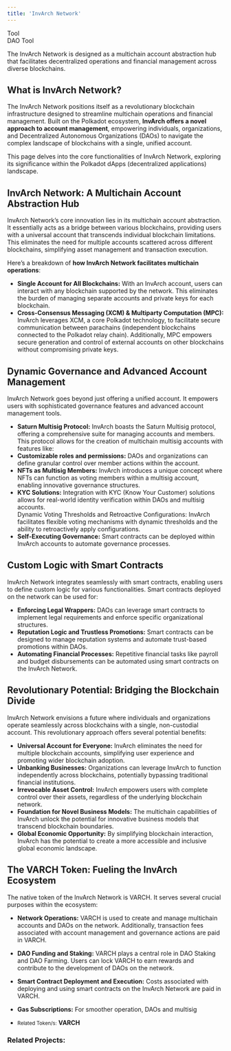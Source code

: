 ```yaml
---
title: 'InvArch Network'
---
```

Tool  
 DAO Tool  

The InvArch Network is designed as a multichain account abstraction hub that facilitates decentralized operations and financial management across diverse blockchains.

What is InvArch Network?
------------------------

The InvArch Network positions itself as a revolutionary blockchain infrastructure designed to streamline multichain operations and financial management. Built on the Polkadot ecosystem, **InvArch offers a novel approach to account management**, empowering individuals, organizations, and Decentralized Autonomous Organizations (DAOs) to navigate the complex landscape of blockchains with a single, unified account.

This page delves into the core functionalities of InvArch Network, exploring its significance within the Polkadot dApps (decentralized applications) landscape.

InvArch Network: A Multichain Account Abstraction Hub
-----------------------------------------------------

InvArch Network’s core innovation lies in its multichain account abstraction. It essentially acts as a bridge between various blockchains, providing users with a universal account that transcends individual blockchain limitations. This eliminates the need for multiple accounts scattered across different blockchains, simplifying asset management and transaction execution.

Here’s a breakdown of **how InvArch Network facilitates multichain operations**:

- **Single Account for All Blockchains:** With an InvArch account, users can interact with any blockchain supported by the network. This eliminates the burden of managing separate accounts and private keys for each blockchain.
- **Cross-Consensus Messaging (XCM) &amp; Multiparty Computation (MPC):** InvArch leverages XCM, a core Polkadot technology, to facilitate secure communication between parachains (independent blockchains connected to the Polkadot relay chain). Additionally, MPC empowers secure generation and control of external accounts on other blockchains without compromising private keys.

Dynamic Governance and Advanced Account Management
--------------------------------------------------

InvArch Network goes beyond just offering a unified account. It empowers users with sophisticated governance features and advanced account management tools.

- **Saturn Multisig Protocol:** InvArch boasts the Saturn Multisig protocol, offering a comprehensive suite for managing accounts and members. This protocol allows for the creation of multichain multisig accounts with features like:
- **Customizable roles and permissions:** DAOs and organizations can define granular control over member actions within the account.
- **NFTs as Multisig Members:** InvArch introduces a unique concept where NFTs can function as voting members within a multisig account, enabling innovative governance structures.
- **KYC Solutions:** Integration with KYC (Know Your Customer) solutions allows for real-world identity verification within DAOs and multisig accounts.  
  Dynamic Voting Thresholds and Retroactive Configurations: InvArch facilitates flexible voting mechanisms with dynamic thresholds and the ability to retroactively apply configurations.
- **Self-Executing Governance:** Smart contracts can be deployed within InvArch accounts to automate governance processes.

Custom Logic with Smart Contracts
---------------------------------

InvArch Network integrates seamlessly with smart contracts, enabling users to define custom logic for various functionalities. Smart contracts deployed on the network can be used for:

- **Enforcing Legal Wrappers:** DAOs can leverage smart contracts to implement legal requirements and enforce specific organizational structures.
- **Reputation Logic and Trustless Promotions:** Smart contracts can be designed to manage reputation systems and automate trust-based promotions within DAOs.
- **Automating Financial Processes:** Repetitive financial tasks like payroll and budget disbursements can be automated using smart contracts on the InvArch Network.

Revolutionary Potential: Bridging the Blockchain Divide
-------------------------------------------------------

InvArch Network envisions a future where individuals and organizations operate seamlessly across blockchains with a single, non-custodial account. This revolutionary approach offers several potential benefits:

- **Universal Account for Everyone:** InvArch eliminates the need for multiple blockchain accounts, simplifying user experience and promoting wider blockchain adoption.
- **Unbanking Businesses:** Organizations can leverage InvArch to function independently across blockchains, potentially bypassing traditional financial institutions.
- **Irrevocable Asset Control:** InvArch empowers users with complete control over their assets, regardless of the underlying blockchain network.
- **Foundation for Novel Business Models:** The multichain capabilities of InvArch unlock the potential for innovative business models that transcend blockchain boundaries.
- **Global Economic Opportunity:** By simplifying blockchain interaction, InvArch has the potential to create a more accessible and inclusive global economic landscape.

The VARCH Token: Fueling the InvArch Ecosystem
----------------------------------------------

The native token of the InvArch Network is VARCH. It serves several crucial purposes within the ecosystem:

- **Network Operations:** VARCH is used to create and manage multichain accounts and DAOs on the network. Additionally, transaction fees associated with account management and governance actions are paid in VARCH.
- **DAO Funding and Staking:** VARCH plays a central role in DAO Staking and DAO Farming. Users can lock VARCH to earn rewards and contribute to the development of DAOs on the network.
- **Smart Contract Deployment and Execution:** Costs associated with deploying and using smart contracts on the InvArch Network are paid in VARCH.
- **Gas Subscriptions:** For smoother operation, DAOs and multisig

- <small>Related Token/s:</small> **VARCH**

### Related Projects:
